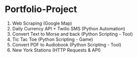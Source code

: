 # Portfolio-Project

1. Web Scraping (Google Map)
2. Daily Currency API + Twilio SMS (Python Automation)
3. Convert Text to Morse and back (Python Scripting - Tool)
4. Tic Tac Toe (Python Scripting - Game)
5. Convert PDF to Audiobook (Python Scripting - Tool)
6. New York Stations (HTTP Requests & API)
